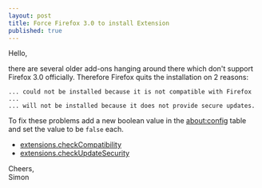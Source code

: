 ```yaml
---
layout: post
title: Force Firefox 3.0 to install Extension
published: true
---
```


Hello,

there are several older add-ons hanging around there which don't support Firefox 3.0 officially. Therefore Firefox quits the installation on 2 reasons:

    ... could not be installed because it is not compatible with Firefox ...
    ... will not be installed because it does not provide secure updates.

To fix these problems add a new boolean value in the [about:config](about:config's) table and set the value to be `false` each.

- [extensions.checkCompatibility](http://kb.mozillazine.org/Extensions.checkCompatibility)
- [extensions.checkUpdateSecurity](http://kb.mozillazine.org/Extensions.checkUpdateSecurity)

Cheers,  
Simon
